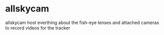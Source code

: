 # allskycam
allskycam host everthing about the fish-eye lenses and attached cameras to record videos for the tracker
